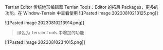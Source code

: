 Terrian Editor 传统地形编辑器
Terrian Tools：Editor 的拓展 Packages，更多的功能。在 Window-Terrain 中查看使用
![[Pasted image 20230810213125.png]]


![[Pasted image 20230810213914.png]]
>绿色为 Terrain Tools 中增加的功能

![[Pasted image 20230810234015.png]]